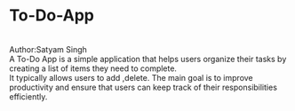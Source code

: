 # To-Do-App
</br>
Author:Satyam Singh
</br>
A To-Do App is a simple application that helps users organize their tasks by creating a list of items they need to complete.
</br>
It typically allows users to add ,delete. The main goal is to improve productivity and ensure that users can keep track of their responsibilities efficiently.
